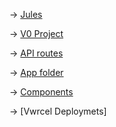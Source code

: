 → [Jules](https://jules.google.com/task/8858113790775687107/code/components/resume-blocks/ResumeEditor.tsx)

→ [V0 Project](https://v0.app/chat/fork-of-liveblocks-resume-editor-TWQGrbtVT4v)

→ [API routes](https://github.com/monsterswithink/dazzle-blocks/tree/main/app/api)

→ [App folder](https://github.com/monsterswithink/dazzle-blocks/tree/main/app)

→ [Components](https://github.com/monsterswithink/dazzle-blocks/tree/main/components)

→ [Vwrcel Deploymets]
